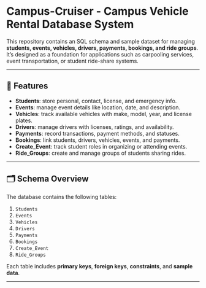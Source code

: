 # Campus-Cruiser - Campus Vehicle Rental Database System

This repository contains an SQL schema and sample dataset for managing **students, events, vehicles, drivers, payments, bookings, and ride groups**.   It’s designed as a foundation for applications such as carpooling services, event transportation, or student ride-share systems.

---

## 📂 Features
- **Students**: store personal, contact, license, and emergency info.  
- **Events**: manage event details like location, date, and description.  
- **Vehicles**: track available vehicles with make, model, year, and license plates.  
- **Drivers**: manage drivers with licenses, ratings, and availability.  
- **Payments**: record transactions, payment methods, and statuses.  
- **Bookings**: link students, drivers, vehicles, events, and payments.  
- **Create_Event**: track student roles in organizing or attending events.  
- **Ride_Groups**: create and manage groups of students sharing rides.

---

## 🗂 Schema Overview
The database contains the following tables:

1. `Students`  
2. `Events`  
3. `Vehicles`  
4. `Drivers`  
5. `Payments`  
6. `Bookings`  
7. `Create_Event`  
8. `Ride_Groups`

Each table includes **primary keys**, **foreign keys**, **constraints**, and **sample data**.

---
